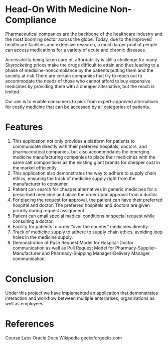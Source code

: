 # Head-On With Medicine Non-Compliance

Pharmaceutical companies are the backbone of the healthcare industry and the most booming sector across the globe. Today, due to the improved healthcare facilities and extensive research, a much larger pool of people can access medications for a variety of acute and chronic diseases.

Accessibility being taken care of, affordability is still a challenge for many. Skyrocketing prices make the drugs difficult to attain and thus leading to a phase of medicine-noncompliance by the patients putting them and the society at risk.There are certain companies that try to reach out to accommodate the needs of those who cannot afford to buy expensive medicines by providing them with a cheaper alternative, but the reach is limited.
  
Our aim is to enable consumers to pick from expert-approved alternatives for costly medicine that can be accessed by all categories of patients.

# Features
1. This application not only provides a platform for patients to communicate directly with their preferred hospitals, doctors, and pharmaceutical companies, but also accommodates the emerging medicine manufacturing companies to place their medicines with the same salt compositions as the existing giant brands for cheaper cost in the market efficiently. 
2. This application also demonstrates the way to adhere to supply chain ethics, ensuring the track of medicine supply right from the manufacturer to consumer.
3. Patient can search for cheaper alternatives in generic medicines for a prescribed medicine and place the order upon approval from a doctor.
4. For placing the request for approval, the patient can have their preferred hospital and doctor. The preferred hospitals and doctors are given priority during request assignment.
5. Patient can email special medical conditions or special request while consulting a doctor.
6. Facility for patients to order “over the counter” medicines directly.
7. Track of medicine supply to adhere to supply chain ethics, avoiding loop holes in the medicine supply.
8. Demonstration of Push Request Model for Hospital-Doctor communication as well as Pull Request Model for Pharmacy-Supplier-Manufacturer and Pharmacy-Shipping Manager-Delivery Manager communication.
  
# Conclusion
Under this project we have implemented an application that demonstrates interaction and workflow between multiple enterprises, organizations as well as employees. 

# References
Course Labs
Oracle Docs
Wikipedia
geeksforgeeks.com  
